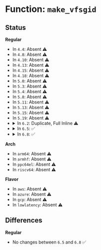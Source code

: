 # Function: <code>make_vfsgid</code>

## Status
<b>Regular</b>
<ul>
<li>
In <code>4.4</code>: Absent ⚠️
</li>
<li>
In <code>4.8</code>: Absent ⚠️
</li>
<li>
In <code>4.10</code>: Absent ⚠️
</li>
<li>
In <code>4.13</code>: Absent ⚠️
</li>
<li>
In <code>4.15</code>: Absent ⚠️
</li>
<li>
In <code>4.18</code>: Absent ⚠️
</li>
<li>
In <code>5.0</code>: Absent ⚠️
</li>
<li>
In <code>5.3</code>: Absent ⚠️
</li>
<li>
In <code>5.4</code>: Absent ⚠️
</li>
<li>
In <code>5.8</code>: Absent ⚠️
</li>
<li>
In <code>5.11</code>: Absent ⚠️
</li>
<li>
In <code>5.13</code>: Absent ⚠️
</li>
<li>
In <code>5.15</code>: Absent ⚠️
</li>
<li>
In <code>5.19</code>: Absent ⚠️
</li>
<li>
<details>
<summary>In <code>6.2</code>: Duplicate, Full Inline ⚠️</summary>

**Collision:** Static Duplication

**Inline:** Full

**Transformation:** False

**Instances:**

```
In kernel/capability.c (ffffffff810fa88d)
Location: include/linux/mnt_idmapping.h:230
Inline: True
Inline callers:
  - kernel/capability.c:privileged_wrt_inode_uidgid
```
```
In fs/stat.c (ffffffff814814df)
Location: include/linux/mnt_idmapping.h:230
Inline: True
Inline callers:
  - fs/stat.c:generic_fillattr
```
```
In fs/exec.c (ffffffff814836f7)
Location: include/linux/mnt_idmapping.h:230
Inline: True
Inline callers:
  - fs/exec.c:bprm_fill_uid
```
```
In fs/namei.c (ffffffff8148d5ad)
Location: include/linux/mnt_idmapping.h:230
Inline: True
Inline callers:
  - fs/namei.c:vfs_link
  - fs/namei.c:may_delete
  - fs/namei.c:may_delete
  - fs/namei.c:may_linkat
```
```
In fs/inode.c (ffffffff814a280b)
Location: include/linux/mnt_idmapping.h:230
Inline: True
Inline callers:
  - fs/inode.c:mode_strip_sgid
  - fs/inode.c:atime_needs_update
```
```
In fs/attr.c (ffffffff814a5dec)
Location: include/linux/mnt_idmapping.h:230
Inline: True
Inline callers:
  - fs/attr.c:notify_change
  - fs/attr.c:setattr_copy
  - fs/attr.c:setattr_prepare
  - fs/attr.c:setattr_prepare
  - fs/attr.c:setattr_should_drop_suidgid
```
```
In fs/xattr.c (ffffffff814b54c8)
Location: include/linux/mnt_idmapping.h:230
Inline: True
Inline callers:
  - fs/xattr.c:may_write_xattr
```
```
In fs/posix_acl.c (ffffffff8151756c)
Location: include/linux/mnt_idmapping.h:230
Inline: True
Inline callers:
  - fs/posix_acl.c:do_get_acl
  - fs/posix_acl.c:posix_acl_update_mode
  - fs/posix_acl.c:posix_acl_permission
  - fs/posix_acl.c:posix_acl_permission
```
```
In fs/quota/dquot.c (ffffffff815280c2)
Location: include/linux/mnt_idmapping.h:230
Inline: True
Inline callers:
  - fs/quota/dquot.c:dquot_transfer
```
```
In fs/ext4/inode.c (ffffffff81585332)
Location: include/linux/mnt_idmapping.h:230
Inline: True
Inline callers:
  - fs/ext4/inode.c:ext4_setattr
  - fs/ext4/inode.c:ext4_setattr
```
```
In fs/fat/file.c (ffffffff81600503)
Location: include/linux/mnt_idmapping.h:230
Inline: True
Inline callers:
  - fs/fat/file.c:fat_setattr
```
```
In fs/fuse/acl.c (ffffffff8162e8fa)
Location: include/linux/mnt_idmapping.h:230
Inline: True
Inline callers:
  - fs/fuse/acl.c:fuse_set_acl
```
```
In security/integrity/ima/ima_policy.c (ffffffff816fb0df)
Location: include/linux/mnt_idmapping.h:230
Inline: True
Inline callers:
  - security/integrity/ima/ima_policy.c:ima_match_rules
```
```
In security/integrity/evm/evm_main.c (ffffffff81701f5d)
Location: include/linux/mnt_idmapping.h:230
Inline: True
```
</details>
</li>
<li>
<details>
<summary>In <code>6.5</code>: ✅</summary>

```c
vfsgid_t make_vfsgid(struct mnt_idmap *idmap, struct user_namespace *fs_userns, kgid_t kgid);
```

**Collision:** Unique Global

**Inline:** No

**Transformation:** False

**Instances:**

```
In fs/mnt_idmapping.c (ffffffff81506a60)
Location: fs/mnt_idmapping.c:135
Inline: False
Direct callers:
  - kernel/capability.c:privileged_wrt_inode_uidgid
  - fs/stat.c:generic_fillattr
  - fs/exec.c:begin_new_exec
  - fs/namei.c:vfs_link
  - fs/namei.c:may_delete
  - fs/namei.c:may_delete
  - fs/namei.c:may_linkat
  - fs/inode.c:mode_strip_sgid
  - fs/inode.c:atime_needs_update
  - fs/attr.c:notify_change
  - fs/attr.c:setattr_copy
  - fs/attr.c:setattr_prepare
  - fs/attr.c:setattr_prepare
  - fs/attr.c:setattr_should_drop_suidgid
  - fs/xattr.c:may_write_xattr
  - fs/posix_acl.c:do_get_acl
  - fs/posix_acl.c:posix_acl_update_mode
  - fs/posix_acl.c:posix_acl_permission
  - fs/quota/dquot.c:dquot_transfer
  - fs/ext4/inode.c:ext4_setattr
  - fs/ext4/inode.c:ext4_setattr
  - fs/fat/file.c:fat_setattr
  - fs/fuse/acl.c:fuse_set_acl
  - security/integrity/ima/ima_policy.c:ima_match_rules
  - security/integrity/evm/evm_main.c:evm_inode_setattr
```
**Symbols:**

```
ffffffff81506a60-ffffffff81506ab1: make_vfsgid (STB_GLOBAL)
```
</details>
</li>
<li>
<details>
<summary>In <code>6.8</code>: ✅</summary>

```c
vfsgid_t make_vfsgid(struct mnt_idmap *idmap, struct user_namespace *fs_userns, kgid_t kgid);
```

**Collision:** Unique Global

**Inline:** No

**Transformation:** False

**Instances:**

```
In fs/mnt_idmapping.c (ffffffff8153b6f0)
Location: fs/mnt_idmapping.c:108
Inline: False
Direct callers:
  - kernel/capability.c:privileged_wrt_inode_uidgid
  - mm/shmem.c:shmem_setattr
  - mm/shmem.c:shmem_setattr
  - fs/stat.c:generic_fillattr
  - fs/exec.c:begin_new_exec
  - fs/namei.c:vfs_link
  - fs/namei.c:may_delete
  - fs/namei.c:may_delete
  - fs/namei.c:may_linkat
  - fs/inode.c:mode_strip_sgid
  - fs/inode.c:atime_needs_update
  - fs/attr.c:notify_change
  - fs/attr.c:setattr_copy
  - fs/attr.c:setattr_prepare
  - fs/attr.c:setattr_prepare
  - fs/attr.c:setattr_should_drop_suidgid
  - fs/xattr.c:may_write_xattr
  - fs/posix_acl.c:do_get_acl
  - fs/posix_acl.c:posix_acl_update_mode
  - fs/posix_acl.c:posix_acl_permission
  - fs/quota/dquot.c:dquot_transfer
  - fs/ext4/inode.c:ext4_setattr
  - fs/ext4/inode.c:ext4_setattr
  - fs/fat/file.c:fat_setattr
  - fs/fuse/acl.c:fuse_set_acl
  - security/integrity/evm/evm_main.c:evm_inode_setattr
```
**Symbols:**

```
ffffffff8153b6f0-ffffffff8153b73b: make_vfsgid (STB_GLOBAL)
```
</details>
</li>
</ul>
<b>Arch</b>
<ul>
<li>
In <code>arm64</code>: Absent ⚠️
</li>
<li>
In <code>armhf</code>: Absent ⚠️
</li>
<li>
In <code>ppc64el</code>: Absent ⚠️
</li>
<li>
In <code>riscv64</code>: Absent ⚠️
</li>
</ul>
<b>Flavor</b>
<ul>
<li>
In <code>aws</code>: Absent ⚠️
</li>
<li>
In <code>azure</code>: Absent ⚠️
</li>
<li>
In <code>gcp</code>: Absent ⚠️
</li>
<li>
In <code>lowlatency</code>: Absent ⚠️
</li>
</ul>

## Differences
<b>Regular</b>
<ul>
<li>
No changes between <code>6.5</code> and <code>6.8</code> ✅
</li>
</ul>
